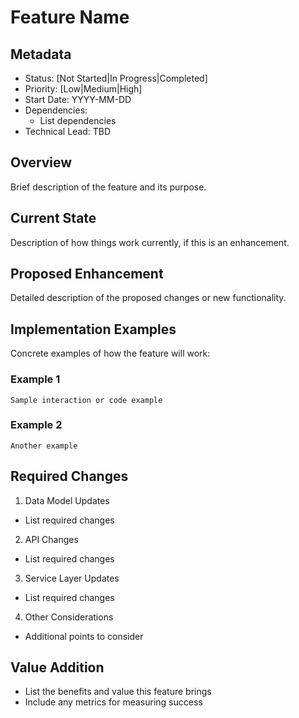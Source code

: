 # Feature Name

## Metadata
- Status: [Not Started|In Progress|Completed]
- Priority: [Low|Medium|High]
- Start Date: YYYY-MM-DD
- Dependencies: 
  - List dependencies
- Technical Lead: TBD

## Overview
Brief description of the feature and its purpose.

## Current State
Description of how things work currently, if this is an enhancement.

## Proposed Enhancement
Detailed description of the proposed changes or new functionality.

## Implementation Examples
Concrete examples of how the feature will work:

### Example 1
```
Sample interaction or code example
```

### Example 2
```
Another example
```

## Required Changes

1. Data Model Updates
- List required changes

2. API Changes
- List required changes

3. Service Layer Updates
- List required changes

4. Other Considerations
- Additional points to consider

## Value Addition
- List the benefits and value this feature brings
- Include any metrics for measuring success